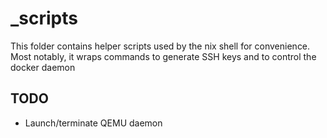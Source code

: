 # _scripts

This folder contains helper scripts used by the nix shell for convenience. Most notably,
it wraps commands to generate SSH keys and to control the docker daemon

## TODO

* Launch/terminate QEMU daemon

